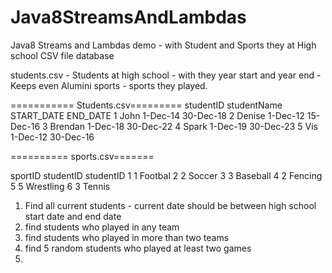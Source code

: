 # Java8StreamsAndLambdas
Java8 Streams and Lambdas demo - with Student and Sports they at High school CSV file database

students.csv - Students at high school - with they year start and year end - Keeps even Alumini
sports - sports they played.

=========== Students.csv=========
studentID	studentName	START_DATE	END_DATE
1	John	1-Dec-14	30-Dec-18
2	Denise	1-Dec-12	15-Dec-16
3	Brendan	1-Dec-18	30-Dec-22
4	Spark	1-Dec-19	30-Dec-23
5	Vis	1-Dec-12	30-Dec-16


========== sports.csv=======

sportID	studentID	studentID
1	1	Footbal
2	2	Soccer
3	3	Baseball
4	2	Fencing
5	5	Wrestling
6	3	Tennis


1) Find all current students - current date should be between high school start date and end date
2) find students who played in any team
3) find students who played in more than two teams
4) find 5 random students who played at least two games
5)
